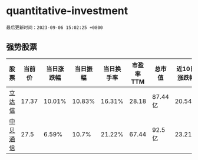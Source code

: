# quantitative-investment

`最后更新时间：2023-09-06 15:02:25 +0800`

## 强势股票

|股票|当前价|当日涨跌幅|当日振幅|当日换手率|市盈率TTM|总市值|近10日涨跌幅|
|----|----|----|----|----|----|----|----|
|[立达信](https://xueqiu.com/S/SH605365)|17.37|10.01%|10.83%|16.31%|28.18|87.44亿|20.54%|
|[中贝通信](https://xueqiu.com/S/SH603220)|27.5|6.59%|10.7%|21.22%|67.44|92.5亿|23.21%|
